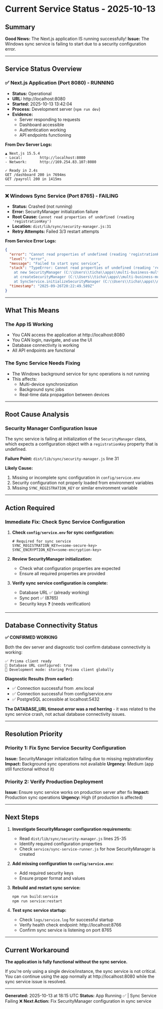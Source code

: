 # Current Service Status - 2025-10-13

## Summary

**Good News:** The Next.js application IS running successfully!
**Issue:** The Windows sync service is failing to start due to a security configuration error.

---

## Service Status Overview

### ✅ Next.js Application (Port 8080) - RUNNING
- **Status:** Operational
- **URL:** http://localhost:8080
- **Started:** 2025-10-13 13:42:04
- **Process:** Development server (`npm run dev`)
- **Evidence:**
  - Server responding to requests
  - Dashboard accessible
  - Authentication working
  - API endpoints functioning

**From Dev Server Logs:**
```
▲ Next.js 15.5.4
- Local:        http://localhost:8080
- Network:      http://169.254.83.107:8080

✓ Ready in 2.4s
GET /dashboard 200 in 7694ms
GET /payroll 200 in 1415ms
```

---

### ❌ Windows Sync Service (Port 8765) - FAILING
- **Status:** Crashed (not running)
- **Error:** SecurityManager initialization failure
- **Root Cause:** `Cannot read properties of undefined (reading 'registrationKey')`
- **Location:** `dist/lib/sync/security-manager.js:31`
- **Retry Attempts:** Failed 3/3 restart attempts

**From Service Error Logs:**
```json
{
  "error": "Cannot read properties of undefined (reading 'registrationKey')",
  "level": "error",
  "message": "Failed to start sync service",
  "stack": "TypeError: Cannot read properties of undefined (reading 'registrationKey')
    at new SecurityManager (C:\\Users\\ticha\\apps\\multi-business-multi-apps\\dist\\lib\\sync\\security-manager.js:31:46)
    at createSecurityManager (C:\\Users\\ticha\\apps\\multi-business-multi-apps\\dist\\lib\\sync\\security-manager.js:445:12)
    at SyncService.initializeSecurityManager (C:\\Users\\ticha\\apps\\multi-business-multi-apps\\dist\\lib\\sync\\sync-service.js:490:81)",
  "timestamp": "2025-09-26T20:22:49.589Z"
}
```

---

## What This Means

### The App IS Working
- You CAN access the application at http://localhost:8080
- You CAN login, navigate, and use the UI
- Database connectivity is working
- All API endpoints are functional

### The Sync Service Needs Fixing
- The Windows background service for sync operations is not running
- This affects:
  - Multi-device synchronization
  - Background sync jobs
  - Real-time data propagation between devices

---

## Root Cause Analysis

### Security Manager Configuration Issue

The sync service is failing at initialization of the `SecurityManager` class, which expects a configuration object with a `registrationKey` property that is undefined.

**Failure Point:** `dist/lib/sync/security-manager.js` line 31

**Likely Cause:**
1. Missing or incomplete sync configuration in `config/service.env`
2. Security configuration not properly loaded from environment variables
3. Missing `SYNC_REGISTRATION_KEY` or similar environment variable

---

## Action Required

### Immediate Fix: Check Sync Service Configuration

1. **Check `config/service.env` for sync configuration:**
   ```env
   # Required for sync service
   SYNC_REGISTRATION_KEY=<some-secure-key>
   SYNC_ENCRYPTION_KEY=<some-encryption-key>
   ```

2. **Review SecurityManager initialization:**
   - Check what configuration properties are expected
   - Ensure all required properties are provided

3. **Verify sync service configuration is complete:**
   - Database URL ✅ (already working)
   - Sync port ✅ (8765)
   - Security keys ❓ (needs verification)

---

## Database Connectivity Status

**✅ CONFIRMED WORKING**

Both the dev server and diagnostic tool confirm database connectivity is working:

```
✅ Prisma client ready
🔗 Database URL configured: true
🔧 Development mode: storing Prisma client globally
```

**Diagnostic Results (from earlier):**
- ✅ Connection successful from .env.local
- ✅ Connection successful from config/service.env
- ✅ PostgreSQL accessible at localhost:5432

**The DATABASE_URL timeout error was a red herring** - it was related to the sync service crash, not actual database connectivity issues.

---

## Resolution Priority

### Priority 1: Fix Sync Service Security Configuration
**Issue:** SecurityManager initialization failing due to missing registrationKey
**Impact:** Background sync operations not available
**Urgency:** Medium (app still functional without it)

### Priority 2: Verify Production Deployment
**Issue:** Ensure sync service works on production server after fix
**Impact:** Production sync operations
**Urgency:** High (if production is affected)

---

## Next Steps

1. **Investigate SecurityManager configuration requirements:**
   - Read `dist/lib/sync/security-manager.js` lines 25-35
   - Identify required configuration properties
   - Check `service/sync-service-runner.js` for how SecurityManager is created

2. **Add missing configuration to `config/service.env`:**
   - Add required security keys
   - Ensure proper format and values

3. **Rebuild and restart sync service:**
   ```bash
   npm run build:service
   npm run service:restart
   ```

4. **Test sync service startup:**
   - Check `logs/service.log` for successful startup
   - Verify health check endpoint: http://localhost:8766
   - Confirm sync service is listening on port 8765

---

## Current Workaround

**The application is fully functional without the sync service.**

If you're only using a single device/instance, the sync service is not critical. You can continue using the app normally at http://localhost:8080 while the sync service issue is resolved.

---

**Generated:** 2025-10-13 at 18:15 UTC
**Status:** App Running ✅ | Sync Service Failing ❌
**Next Action:** Fix SecurityManager configuration in sync service
